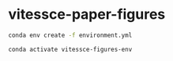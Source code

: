 # vitessce-paper-figures

```sh
conda env create -f environment.yml
```

```sh
conda activate vitessce-figures-env
```